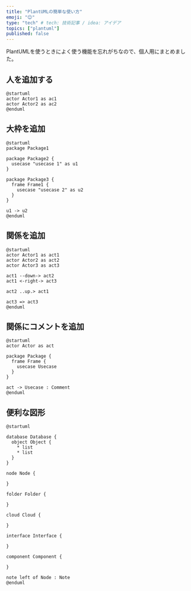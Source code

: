 ```yaml
---
title: "PlantUMLの簡単な使い方"
emoji: "😊"
type: "tech" # tech: 技術記事 / idea: アイデア
topics: ["plantuml"]
published: false
---
```


PlantUMLを使うときによく使う機能を忘れがちなので、個人用にまとめました。

## 人を追加する

```plantuml
@startuml
actor Actor1 as ac1
actor Actor2 as ac2
@enduml
```

## 大枠を追加

```plantuml
@startuml
package Package1

package Package2 {
  usecase "usecase 1" as u1
}

package Package3 {
  frame Frame1 {
    usecase "usecase 2" as u2
  }
}

u1 -> u2
@enduml
```

## 関係を追加

```plantuml
@startuml
actor Actor1 as act1
actor Actor2 as act2
actor Actor3 as act3

act1 --down-> act2
act1 <-right-> act3

act2 ..up.> act1

act3 => act3
@enduml
```

## 関係にコメントを追加

```plantuml
@startuml
actor Actor as act

package Package {
  frame Frame {
    usecase Usecase
  }
}

act -> Usecase : Comment
@enduml
```

## 便利な図形

```plantuml
@startuml

database Database {
  object Object {
    * list
    * list
  }
}

node Node {

}

folder Folder {

}

cloud Cloud {

}

interface Interface {

}

component Component {

}

note left of Node : Note
@enduml
```
